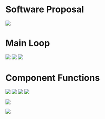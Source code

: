 # Software Proposal
![](314SP.drawio.png)

# Main Loop
![](mainloop1.PNG)
    ![](mainloop2.PNG)
![](mainloop3.PNG)

# Component Functions
![](debug.PNG)
![](sysinit1.PNG)
![](sysinit2.PNG)
![](read.PNG)

![](motor1.PNG)

![](motor2.PNG)
